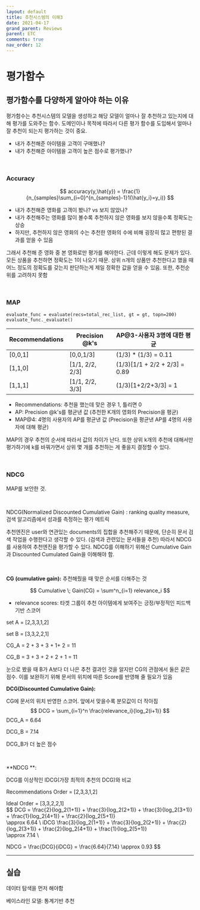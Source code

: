 ```yaml
---
layout: default
title: 추천시스템의 이해3
date: 2021-04-17
grand_parent: Reviews
parent: ETC
comments: true
nav_order: 12
---
```




# 평가함수



## 평가함수를 다양하게 알아야 하는 이유

평가함수는 추천시스템의 모델을 생성하고 해당 모델이 얼마나 잘 추천하고 있는지에 대해 평가를 도와주는 함수. 도메인이나 목적에 따라서 다른 평가 함수를 도입해서 얼마나 잘 추천이 되는지 평가하는 것이 중요.

* 내가 추천해준 아이템을 고객이 구매했나?
* 내가 추천해준 아이템을 고객이 높은 점수로 평가했나?

<br>

### Accuracy

$$
accuracy(y,\hat{y}) = \frac{1}{n_{samples}\sum_{i=0}^{n_{samples}-1}1(\hat{y_i}=y_i)}
$$



* 내가 추천해준 영화를 고객이 봤나? vs 보지 않았나?
* 내가 추천해주는 영화를 많이 볼수록 추천하지 않은 영화를 보지 않을수록 정확도는 상승
* 하지만, 추천하지 않은 영화의 수는 추천한 영화의 수에 비해 굉장히 많고 편향된 결과를 얻을 수 있음

그래서 추천해 준 영화 중 본 영화로만 평가를 해야한다. 근데 이렇게 해도 문제가 있다. 모든 상품을 추천하면 정확도는 1이 나오기 때문. 상위 n개의 상품만 추천한다고 했을 때 어느 정도의 정확도를 갖는지 판단하는게 제일 정확한 값을 얻을 수 있음. 또한, 추천순위를 고려하지 못함

<br>

### MAP

```
evaluate_func = evaluate(recs=total_rec_list, gt = gt, topn=200)
evaluate_func._evaluate()
```

| Recommendations | Precision @k's | AP@3-사용자 3명에 대한 평균 |
| --------------- | -------------- | ------------------ |
| [0,0,1]         | [0,0,1/3]      | (1/3) * (1/3) = 0.11 |
|[1,1,0]|[1/1, 2/2, 2/3]|(1/3)[1/1 + 2/2 + 2/3] = 0.89|
|[1,1,1]|[1/1, 2/2, 3/3]|(1/3)[1+2/2+3/3] = 1|

* Recommendations: 추천을 했는데 맞은 경우 1, 틀리면 0
* AP: Precision @k's를 평균낸 값 (추천한 K개의 영화의 Precision을 평균)
* MAP@4: 4명의 사용자의 AP를 평균낸 값 (Precision을 평균낸 AP를 4명의 사용자에 대해 평균)

MAP의 경우 추천의 순서에 따라서 값의 차이가 난다. 또한 상위 k개의 추천에 대해서만 평가하기에 k를 바꿔가면서 상위 몇 개를 추천하는 게 좋을지 결정할 수 있다.

<br>

### NDCG

MAP를 보안한 것.

<br>

NDCG(Normalized Discounted Cumulative Gain) : ranking quality measure, 검색 알고리즘에서 성과를 측정하는 평가 메트릭



추천엔진은 user와 연관있는 documents의 집합을 추천해주기 때문에, 단순히 문서 검색 작업을 수행한다고 생각할 수 있다. (검색과 관련있는 문서들을 추천) 따라서 NDCG를 사용하여 추천엔진을 평가할 수 있다. NDCG를 이해하기 위해선 Cumulative Gain과 Discounted Cumulated Gain을 이해해야 함.

<br>

**CG (cumulative gain):**
추천해줬을 때 맞은 순서를 더해주는 것

$$
Cumulative \; Gain(CG) = \sum^n_{i=1} relevance_i
$$

* relevance scores: 타겟 그룹이 추천 아이템에게 보여주는 긍정/부정적인 피드백 기반 스코어

set A = [2,3,3,1,2] <br>

set B = [3,3,2,2,1] <br>

CG_A = 2 + 3 + 3 + 1+ 2 = 11 <br>

CG_B = 3 + 3 + 2 + 2 + 1 = 11 <br>

 눈으로 봤을 때 B가 A보다 더 나은 추천 결과인 것을 알지만 CG의 관점에서 둘은 같은 점수. 이를 보완하기 위해 문서의 위치에 따른 Score를 반영해 줄 필요가 있음



**DCG(Discounted Cumulative Gain):**

CG에 문서의 위치 반영한 스코어. 앞에서 맞을수록 분모값이 더 작아짐 <br>
$$
DCG = \sum_{i=1}^n \frac{relevance_i}{log_2(i+1)}
$$
DCG_A = 6.64 <br>

DCG_B = 7.14 <br>

DCG_B가 더 높은 점수

<br>

**NDCG **: 

DCG를 이상적인 IDCG(가장 최적의 추천의 DCG)와 비교 <br>

Recommendations Order = [2,3,3,1,2] <br>

Ideal Order = [3,3,2,2,1] <br>
$$
DCG = \frac{2}{log_2(1+1)} + \frac{3}{log_2(2+1)} + \frac{3}{log_2(3+1)} + \frac{1}{log_2(4+1)}  + \frac{2}{log_2(5+1)}  
\approx 6.64 \\
iDCG  \frac{3}{log_2(1+1)} + \frac{3}{log_2(2+1)} + \frac{2}{log_2(3+1)} + \frac{2}{log_2(4+1)}  + \frac{1}{log_2(5+1)}  
\approx 7.14 \\

NDCG = \frac{DCG}{iDCG} = \frac{6.64}{7.14} \approx 0.93
$$


---

## 실습

데이터 탐색을 먼저 해야함



베이스라인 모델: 통계기반 추천



